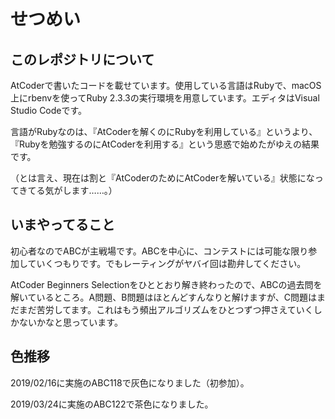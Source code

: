 # せつめい

## このレポジトリについて

AtCoderで書いたコードを載せています。使用している言語はRubyで、macOS上にrbenvを使ってRuby 2.3.3の実行環境を用意しています。エディタはVisual Studio Codeです。

言語がRubyなのは、『AtCoderを解くのにRubyを利用している』というより、『Rubyを勉強するのにAtCoderを利用する』という思惑で始めたがゆえの結果です。

（とは言え、現在は割と『AtCoderのためにAtCoderを解いている』状態になってきてる気がします……。）

## いまやってること

初心者なのでABCが主戦場です。ABCを中心に、コンテストには可能な限り参加していくつもりです。でもレーティングがヤバイ回は勘弁してください。

AtCoder Beginners Selectionをひととおり解き終わったので、ABCの過去問を解いているところ。A問題、B問題はほとんどすんなりと解けますが、C問題はまだまだ苦労してます。これはもう頻出アルゴリズムをひとつずつ押さえていくしかないかなと思っています。

## 色推移

2019/02/16に実施のABC118で灰色になりました（初参加）。

2019/03/24に実施のABC122で茶色になりました。
